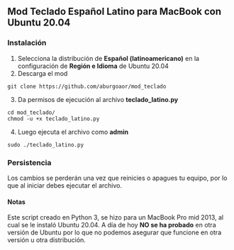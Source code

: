 ## Mod Teclado Español Latino para MacBook con Ubuntu 20.04
### Instalación

1. Selecciona la distribución de **Español (latinoamericano)** en la configuración de **Región e Idioma** de Ubuntu 20.04
2. Descarga el mod 
```
git clone https://github.com/aburgoaor/mod_teclado
```
3. Da permisos de ejecución al archivo **teclado_latino.py** 
```
cd mod_teclado/
chmod -u +x teclado_latino.py
```
4. Luego ejecuta el archivo como **admin**
```
sudo ./teclado_latino.py
```

### Persistencia

Los cambios se perderán una vez que reinicies o apagues tu equipo, por lo que al iniciar debes ejecutar el archivo.

#### Notas

Este script creado en Python 3, se hizo para un MacBook Pro mid 2013, al cual se le instaló Ubuntu 20.04. 
A día de hoy **NO se ha probado** en otra versión de Ubuntu por lo que no podemos asegurar que funcione en otra versión u otra distribución.
